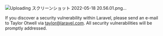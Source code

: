 ![Uploading スクリーンショット 2022-05-18 20.56.01.png…]()

If you discover a security vulnerability within Laravel, please send an e-mail to Taylor Otwell via [taylor@laravel.com](mailto:taylor@laravel.com). All security vulnerabilities will be promptly addressed.
